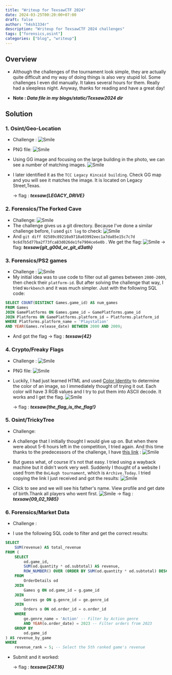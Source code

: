 ```yaml
--- 
title: "Writeup for TexsawCTF 2024"
date: 2024-03-25T00:20:00+07:00
draft: false
author: "h4sh1334r"
description: "Writeup for TexsawCTF 2024 challenges"
tags: ["forensics,osint"]
categories: ["blog", "writeup"]
---
```


<!--more-->

## Overview 
- Although the challenges of the tournament look simple, they are actually quite difficult and my way of doing things is also very stupid lol. Some challenges I even did manually. It takes several hours for them. Really had a sleepless night. Anyway, thanks for reading and have a great day!

- <b> Note : *Data file in my blogs/static/Texsaw2024 dir* </b>
## Solution 

### 1. Osint/Geo-Location 
- Challenge :
    ![Smile](/TexsawCTF%202024/Geo-location/Chall.png)
- PNG file: 
    ![Smile](/TexsawCTF%202024/Geo-location/picture.jpg)
- Using GG image and focusing on the large building in the photo, we can see a number of matching images.
    ![Smile](/TexsawCTF%202024/Geo-location/CheckGGimg.png)
-  I later identified it as the ```TCC Legacy Kincaid building```. Check GG map and you will see it matches the image. It is located on Legacy Street,Texas.

    -> flag : <b>*texsaw{LEGACY_DRIVE}*</b>


### 2. Forensics/The Forked Cave
- Challenge:
    ![Smile](/TexsawCTF%202024/The%20Forked%20Cave/Chall.png)
- The challenge gives us a git directory. Because I've done a similar challenge before, I used ```git log``` to check:
    ![Smile](/TexsawCTF%202024/The%20Forked%20Cave/GitLog.png)
- And ```git diff 02589c89210a9718a03992eec1a7da85e15c7c7d 9c6d7b5d77ba2f73fca83d026de1fe7904ce6e0b``` . We get the flag:
    ![Smile](/TexsawCTF%202024/The%20Forked%20Cave/GitDiff.png)
    -> flag: <b>*texsaw{git_g00d_or_git_d3ath}*</b>

### 3. Forensics/PS2 games 
- Challenge : 
    ![Smile](/TexsawCTF%202024/PS2%20games/Chall.png)
- My initial idea was to use code to filter out all games between ```2000-2009```, then check their ```platform-id```. But after solving the challenge that way, I tried ```Workbench``` and it was much simpler. Just with the following SQL code:

```sql
SELECT COUNT(DISTINCT Games.game_id) AS num_games
FROM Games
JOIN GamePlatforms ON Games.game_id = GamePlatforms.game_id
JOIN Platforms ON GamePlatforms.platform_id = Platforms.platform_id
WHERE Platforms.platform_name = 'Playstation'
AND YEAR(Games.release_date) BETWEEN 2000 AND 2009;
```

- And got the flag 
    -> flag : <b>*texsaw{42}*</b>

### 4. Crypto/Freaky Flags
- Challenge :
    ![Smile](/TexsawCTF%202024/Freaky%20Flags/chall.png)
- PNG file:
    ![Smile](/TexsawCTF%202024/Freaky%20Flags/freakyFlags.png)
- Luckily, I had just learned HTML and used [Color Identity](https://redketchup.io/color-picker) to determine the color of an image, so I immediately thought of trying it out. Each color will have 3 RGB values and I try to put them into ASCII decode. It works and I get the flag.
    ![Smile](/TexsawCTF%202024/Freaky%20Flags/Decode.png)

    -> flag : <b>*texsaw{the_flag_is_the_flag!}*</b>

### 5. Osint/TrickyTree
- Challenge: 

- A challenge that I initially thought I would give up on. But when there were about 5-6 hours left in the competition, I tried again. And this time thanks to the predecessors of the challenge, I have [this link](https://www.familytreenow.com/trees/715273) :
    ![Smile](/TexsawCTF%202024/TrickyTree/Link.png)
- But guess what, of course it's not that easy. I tried using a wayback machine but it didn't work very well. Suddenly I thought of a website I used from the ```0xL4ugh tournament```, which is ```Archive.Today```. I tried copying the link I just received and got the results:
    ![Smile](/TexsawCTF%202024/TrickyTree/ArchiveToday.png)
- Click to see and we will see his father's name. View profile and get date of birth.Thank all players who went first.
    ![Smile](/TexsawCTF%202024/TrickyTree/FatherDOB.png)
    -> flag : <b>*texsaw{09_02_1985}*</b>

### 6. Forensics/Market Data
- Challenge :

- I use the following SQL code to filter and get the correct results:

```sql
SELECT 
    SUM(revenue) AS total_revenue
FROM (
    SELECT 
        od.game_id,
        SUM(od.quantity * od.subtotal) AS revenue,
        ROW_NUMBER() OVER (ORDER BY SUM(od.quantity * od.subtotal) DESC) AS revenue_rank
    FROM 
        OrderDetails od
    JOIN 
        Games g ON od.game_id = g.game_id
    JOIN 
        Genres ge ON g.genre_id = ge.genre_id
    JOIN 
        Orders o ON od.order_id = o.order_id
    WHERE 
        ge.genre_name = 'Action' -- Filter by Action genre
        AND YEAR(o.order_date) = 2023 -- Filter orders from 2023
    GROUP BY 
        od.game_id
) AS revenue_by_game
WHERE 
    revenue_rank = 5; -- Select the 5th ranked game's revenue
```

- Submit and it worked: 
    
    -> flag : <b>*texsaw{247.16}*</b>